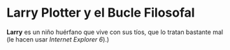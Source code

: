 # Larry Plotter y el Bucle Filosofal

**Larry** es un niño huérfano que vive con sus tíos, 
que lo tratan bastante mal (le hacen usar *Internet Explorer 6*).)
